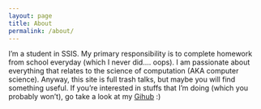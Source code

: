 ```yaml
---
layout: page
title: About
permalink: /about/
---
```


I’m a student in SSIS. My primary responsibility is to complete homework from school everyday
(which I never did.... oops). I am passionate about everything that relates to the science of 
computation (AKA computer science). Anyway, this site is full trash talks, but maybe you 
will find something useful. If you’re interested in stuffs that I’m doing (which you probably 
won’t), go take a look at my [Gihub](https://github.com/chiayolin/) :)

